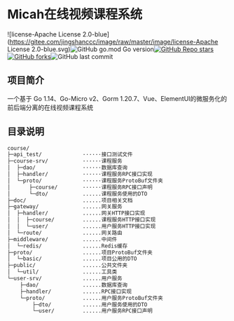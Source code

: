 # Micah在线视频课程系统

![license-Apache License 2.0-blue](https://gitee.com/jingshanccc/image/raw/master/image/license-Apache License 2.0-blue.svg)![GitHub go.mod Go version](https://img.shields.io/github/go-mod/go-version/jingshanccc/course)[![GitHub Repo stars](https://img.shields.io/github/stars/jingshanccc/course?style=flat)![GitHub forks](https://img.shields.io/github/forks/jingshanccc/course?label=Fork)](https://github.com/jingshanccc/course)![GitHub last commit](https://img.shields.io/github/last-commit/jingshanccc/course)



## 项目简介

一个基于 Go 1.14、Go-Micro v2、Gorm 1.20.7、Vue、ElementUI的微服务化的前后端分离的在线视频课程系统

## 目录说明

```bash
course/
├─api_test/				······接口测试文件
├─course-srv/			······课程服务
│  ├─dao/				······数据库查询
│  ├─handler/			······课程服务RPC接口实现
│  └─proto/				······课程服务ProtoBuf文件夹
│      ├─course/		······课程服务RPC接口声明
│      └─dto/			......课程服务使用的DTO
├─doc/					......项目相关文档
├─gateway/				......网关服务
│  ├─handler/			......网关HTTP接口实现
│  │  ├─course/			......课程服务HTTP接口实现
│  │  └─user/			......用户服务HTTP接口实现
│  └─route/				......网关路由
├─middleware/			......中间件
│  └─redis/				......Redis缓存
├─proto/				......项目ProtoBuf文件夹
│  └─basic/				......项目公用的DTO
├─public/				......公共文件夹
│  └─util/				......工具类
└─user-srv/				......用户服务
    ├─dao/				......数据库查询
    ├─handler/			......RPC接口实现
    └─proto/			......用户服务ProtoBuf文件夹
        ├─dto/			......用户服务使用的DTO
        └─user/			......用户服务RPC接口声明
```
